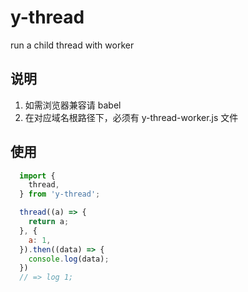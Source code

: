 # y-thread

run a child thread with worker

## 说明

1. 如需浏览器兼容请 babel
2. 在对应域名根路径下，必须有 y-thread-worker.js 文件

## 使用

```js
  import {
    thread,
  } from 'y-thread';

  thread((a) => {
    return a;
  }, {
    a: 1,
  }).then((data) => {
    console.log(data);
  })
  // => log 1;
```